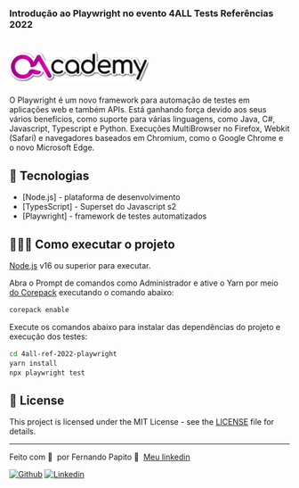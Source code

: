 ### Introdução ao Playwright no evento 4ALL Tests Referências 2022

<h1 align="left">
    <img src=".github/logo-stiker.svg" width="250px">
</h1>

O Playwright é um novo framework para automação de testes em aplicações web e também APIs. Está ganhando força devido aos seus vários benefícios, como suporte para várias linguagens, como Java, C#, Javascript, Typescript e Python. Execuções MultiBrowser no Firefox, Webkit (Safari) e navegadores baseados em Chromium, como o Google Chrome e o novo Microsoft Edge.

## 🚀 Tecnologias

- [Node.js] - plataforma de desenvolvimento
- [TypesScript] - Superset do Javascript s2
- [Playwright] - framework de testes automatizados

## 👨🏻‍💻 Como executar o projeto

[Node.js](https://nodejs.org/) v16 ou superior para executar.

Abra o Prompt de comandos como Administrador e ative o Yarn por meio [do Corepack](https://nodejs.org/dist/latest/docs/api/corepack.html) executando o comando abaixo:

```sh
corepack enable
```

Execute os comandos abaixo para instalar das dependências do projeto e execução dos testes:

```sh
cd 4all-ref-2022-playwright
yarn install
npx playwright test
```

## 📝 License

This project is licensed under the MIT License - see the [LICENSE](LICENSE) file for details.

---

Feito com 💜 &nbsp;por Fernando Papito 👋 &nbsp;[Meu linkedin](https://www.linkedin.com/in/papitoio/)

[![Github](https://img.shields.io/badge/-Github-595D60?style=flat-square&logo=Github&logoColor=white&link=https://github.com/nayaraquino/)](https://github.com/papitorocks/)
[![Linkedin](https://img.shields.io/badge/-LinkedIn-595D60?style=flat-square&logo=Linkedin&logoColor=white&link=https://www.linkedin.com/in/nayaraquino//)](https://www.linkedin.com/in/papitoio/)
